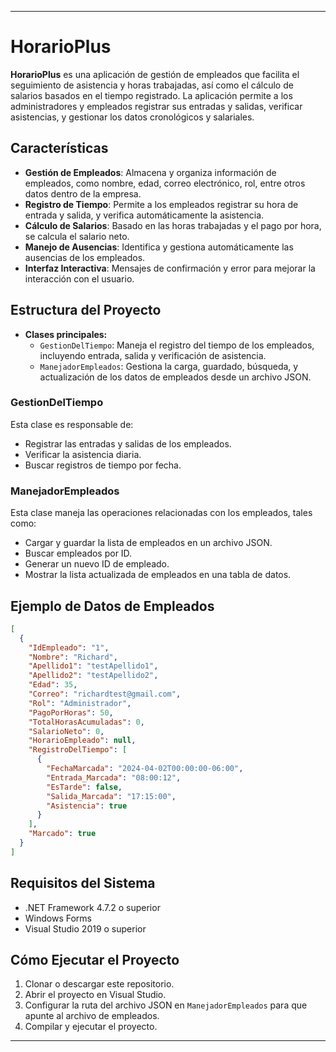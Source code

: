 
---

# HorarioPlus

**HorarioPlus** es una aplicación de gestión de empleados que facilita el seguimiento de asistencia y horas trabajadas, así como el cálculo de salarios basados en el tiempo registrado. La aplicación permite a los administradores y empleados registrar sus entradas y salidas, verificar asistencias, y gestionar los datos cronológicos y salariales.

## Características

- **Gestión de Empleados**: Almacena y organiza información de empleados, como nombre, edad, correo electrónico, rol, entre otros datos dentro de la empresa.
- **Registro de Tiempo**: Permite a los empleados registrar su hora de entrada y salida, y verifica automáticamente la asistencia.
- **Cálculo de Salarios**: Basado en las horas trabajadas y el pago por hora, se calcula el salario neto.
- **Manejo de Ausencias**: Identifica y gestiona automáticamente las ausencias de los empleados.
- **Interfaz Interactiva**: Mensajes de confirmación y error para mejorar la interacción con el usuario.

## Estructura del Proyecto

- **Clases principales:**
  - `GestionDelTiempo`: Maneja el registro del tiempo de los empleados, incluyendo entrada, salida y verificación de asistencia.
  - `ManejadorEmpleados`: Gestiona la carga, guardado, búsqueda, y actualización de los datos de empleados desde un archivo JSON.

### GestionDelTiempo

Esta clase es responsable de:
- Registrar las entradas y salidas de los empleados.
- Verificar la asistencia diaria.
- Buscar registros de tiempo por fecha.

### ManejadorEmpleados

Esta clase maneja las operaciones relacionadas con los empleados, tales como:
- Cargar y guardar la lista de empleados en un archivo JSON.
- Buscar empleados por ID.
- Generar un nuevo ID de empleado.
- Mostrar la lista actualizada de empleados en una tabla de datos.

## Ejemplo de Datos de Empleados

```json
[
  {
    "IdEmpleado": "1",
    "Nombre": "Richard",
    "Apellido1": "testApellido1",
    "Apellido2": "testApellido2",
    "Edad": 35,
    "Correo": "richardtest@gmail.com",
    "Rol": "Administrador",
    "PagoPorHoras": 50,
    "TotalHorasAcumuladas": 0,
    "SalarioNeto": 0,
    "HorarioEmpleado": null,
    "RegistroDelTiempo": [
      {
        "FechaMarcada": "2024-04-02T00:00:00-06:00",
        "Entrada_Marcada": "08:00:12",
        "EsTarde": false,
        "Salida_Marcada": "17:15:00",
        "Asistencia": true
      }
    ],
    "Marcado": true
  }
]
```

## Requisitos del Sistema

- .NET Framework 4.7.2 o superior
- Windows Forms
- Visual Studio 2019 o superior

## Cómo Ejecutar el Proyecto

1. Clonar o descargar este repositorio.
2. Abrir el proyecto en Visual Studio.
3. Configurar la ruta del archivo JSON en `ManejadorEmpleados` para que apunte al archivo de empleados.
4. Compilar y ejecutar el proyecto.

---
